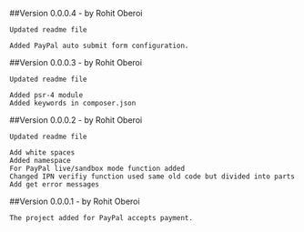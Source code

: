 ##Version 0.0.0.4 - by Rohit Oberoi
```
Updated readme file

Added PayPal auto submit form configuration.
```

##Version 0.0.0.3 - by Rohit Oberoi
```
Updated readme file

Added psr-4 module
Added keywords in composer.json
```


##Version 0.0.0.2 - by Rohit Oberoi
```
Updated readme file

Add white spaces
Added namespace
For PayPal live/sandbox mode function added
Changed IPN verifiy function used same old code but divided into parts
Add get error messages
```

##Version 0.0.0.1 - by Rohit Oberoi
```
The project added for PayPal accepts payment.
```